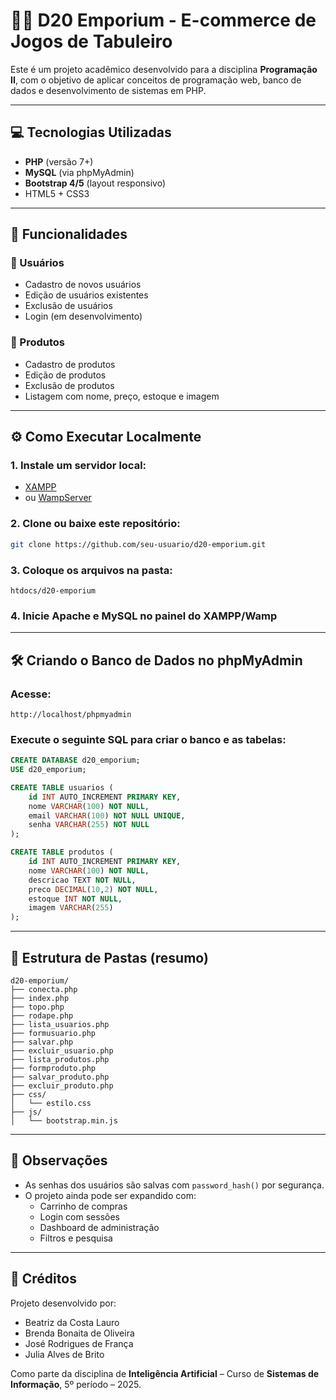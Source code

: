 # 🧙‍♂️ D20 Emporium - E-commerce de Jogos de Tabuleiro

Este é um projeto acadêmico desenvolvido para a disciplina **Programação II**, com o objetivo de aplicar conceitos de programação web, banco de dados e desenvolvimento de sistemas em PHP.

---

## 💻 Tecnologias Utilizadas

- **PHP** (versão 7+)
- **MySQL** (via phpMyAdmin)
- **Bootstrap 4/5** (layout responsivo)
- HTML5 + CSS3

---

## 🧩 Funcionalidades

### 👥 Usuários
- Cadastro de novos usuários
- Edição de usuários existentes
- Exclusão de usuários
- Login (em desenvolvimento)

### 🎲 Produtos
- Cadastro de produtos
- Edição de produtos
- Exclusão de produtos
- Listagem com nome, preço, estoque e imagem

---

## ⚙️ Como Executar Localmente

### 1. Instale um servidor local:
- [XAMPP](https://www.apachefriends.org/index.html)
- ou [WampServer](https://www.wampserver.com/)

### 2. Clone ou baixe este repositório:
```bash
git clone https://github.com/seu-usuario/d20-emporium.git
```

### 3. Coloque os arquivos na pasta:
```
htdocs/d20-emporium
```

### 4. Inicie Apache e MySQL no painel do XAMPP/Wamp

---

## 🛠️ Criando o Banco de Dados no phpMyAdmin

### Acesse:
```
http://localhost/phpmyadmin
```

### Execute o seguinte SQL para criar o banco e as tabelas:

```sql
CREATE DATABASE d20_emporium;
USE d20_emporium;

CREATE TABLE usuarios (
    id INT AUTO_INCREMENT PRIMARY KEY,
    nome VARCHAR(100) NOT NULL,
    email VARCHAR(100) NOT NULL UNIQUE,
    senha VARCHAR(255) NOT NULL
);

CREATE TABLE produtos (
    id INT AUTO_INCREMENT PRIMARY KEY,
    nome VARCHAR(100) NOT NULL,
    descricao TEXT NOT NULL,
    preco DECIMAL(10,2) NOT NULL,
    estoque INT NOT NULL,
    imagem VARCHAR(255)
);
```

---

## 📂 Estrutura de Pastas (resumo)

```
d20-emporium/
├── conecta.php
├── index.php
├── topo.php
├── rodape.php
├── lista_usuarios.php
├── formusuario.php
├── salvar.php
├── excluir_usuario.php
├── lista_produtos.php
├── formproduto.php
├── salvar_produto.php
├── excluir_produto.php
├── css/
│   └── estilo.css
├── js/
│   └── bootstrap.min.js
```

---

## 📌 Observações

- As senhas dos usuários são salvas com `password_hash()` por segurança.
- O projeto ainda pode ser expandido com:
  - Carrinho de compras
  - Login com sessões
  - Dashboard de administração
  - Filtros e pesquisa

---

## 👥 Créditos

Projeto desenvolvido por:

- Beatriz da Costa Lauro  
- Brenda Bonaita de Oliveira  
- José Rodrigues de França  
- Julia Alves de Brito  

Como parte da disciplina de **Inteligência Artificial** – Curso de **Sistemas de Informação**, 5º período – 2025.